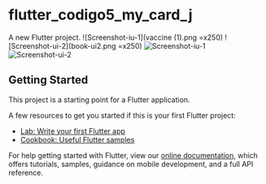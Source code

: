 # flutter_codigo5_my_card_j

A new Flutter project.
![Screenshot-iu-1](vaccine (1).png =x250)
![Screenshot-ui-2](book-ui2.png =x250)
![Screenshot-iu-1](book-ui1.png)
![Screenshot-ui-2](book-ui2.png)

## Getting Started

This project is a starting point for a Flutter application.

A few resources to get you started if this is your first Flutter project:

- [Lab: Write your first Flutter app](https://flutter.dev/docs/get-started/codelab)
- [Cookbook: Useful Flutter samples](https://flutter.dev/docs/cookbook)

For help getting started with Flutter, view our
[online documentation](https://flutter.dev/docs), which offers tutorials,
samples, guidance on mobile development, and a full API reference.
